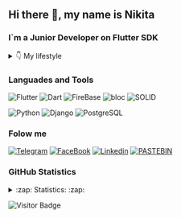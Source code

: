 <!-- [![Header](https://github.com/ANDROMAQUE10/ANDROMAQUE10/blob/main/assets/ANDROMAQUE-github.png)](https://github.com/ANDROMAQUE10) -->

## Hi there 👋, my name is Nikita
### I`m a Junior Developer on Flutter SDK

<details>
    <summary>👇 My lifestyle</summary>
    <img height="250" alt="This is Joke" src= "https://github.com/ANDROMAQUE10/ANDROMAQUE10/blob/main/assets/eatsleep.png"/>
</details>

### Languades and Tools

![Flutter](https://img.shields.io/badge/-Flutter-0d1117?style=for-the-badge&logo=flutter&logoColor=47c5fb) 
![Dart](https://img.shields.io/badge/-Dart-0d1117?style=for-the-badge&logo=dart&logoColor=097CDB) 
![FireBase](https://img.shields.io/badge/-FireBase-0d1117?style=for-the-badge&logo=firebase&logoColor=)
![bloc](https://img.shields.io/badge/-bloc-0d1117?style=for-the-badge&logo=bloc&logoColor=) 
![SOLID](https://img.shields.io/badge/-SOLID-0d1117?style=for-the-badge&logo=SOLID&logoColor=) 

![Python](https://img.shields.io/badge/-Python-0d1117?style=for-the-badge&logo=Python&logoColor=) 
![Django](https://img.shields.io/badge/-Django-0d1117?style=for-the-badge&logo=Django&logoColor=) 
![PostgreSQL](https://img.shields.io/badge/-PostgreSQL-0d1117?style=for-the-badge&logo=PostgreSQL&logoColor=)

### Folow me

[![Telegram](https://img.shields.io/badge/-Telegram-0d1117?style=for-the-badge&logo=Telegram&logoColor=27A0D9)](https://t.me/ANDROMAQUE) 
[![FaceBook](https://img.shields.io/badge/-FaceBook-0d1117?style=for-the-badge&logo=FaceBook&logoColor=487de9)](https://www.facebook.com/nikita.gribkov.14)
[![Linkedin](https://img.shields.io/badge/-Linkedin-0d1117?style=for-the-badge&logo=Linkedin&logoColor=0a66c2)](https://www.linkedin.com/feed/?trk=onboarding-landing) 
[![PASTEBIN](https://img.shields.io/badge/-PASTEBIN-0d1117?style=for-the-badge&logo=PASTEBIN&logoColor=)](https://pastebin.com/u/ANDROMAQUE) 


### GitHub Statistics

<details>
    <summary>:zap: Statistics: :zap:</summary>
        <img height="165" align="left" src="https://github-readme-stats.vercel.app/api?username=ANDROMAQUE10&count_private=true&include_all_commits=true&theme=dark&show_icons=true" />
        <img src="https://github-readme-stats.vercel.app/api/top-langs/?username=ANDROMAQUE10&layout=compact&theme=dark" />
</details>

![Visitor Badge](https://visitor-badge.laobi.icu/badge?page_id=ANDROMAQUE10)